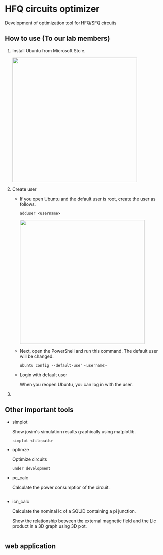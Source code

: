 # HFQ circuits optimizer

Development of optimization tool for HFQ/SFQ circuits

## How to use (To our lab members) 

1. Install Ubuntu from Microsoft Store.

    <img src="https://user-images.githubusercontent.com/75787495/197214390-8b8dc492-20bc-42d5-9d47-926a2a163229.png" height="400" />
2. Create user

    -   If you open Ubuntu and the default user is root, create the user as follows.
        ```
        adduser <username>
        ```
        <img src="https://user-images.githubusercontent.com/75787495/197215860-cf6902d5-f1f4-4183-80a4-0700597dcaf4.png" height="400" />
    -   Next, open the PowerShell and run this command.
        The default user will be changed.
        ```
        ubuntu config --default-user <username>
        ```
        
    -   Login with default user
    
        When you reopen Ubuntu, you can log in with the user.
3. 


## Other important tools

- simplot

    Show josim's simulation results graphically using matplotlib.

    ```
    simplot <filepath>
    ```

- optimze

    Optimize circuits 
    ```
    under development
    ```

- pc_calc

    Calculate the power consumption of the circuit.
    ```

    ```

- icn_calc

    Calculate the nominal Ic of a SQUID containing a pi junction. 
    
    Show the relationship between the external magnetic field and the LIc product in a 3D graph using 3D plot.
    ```
    
    ```


## web application

